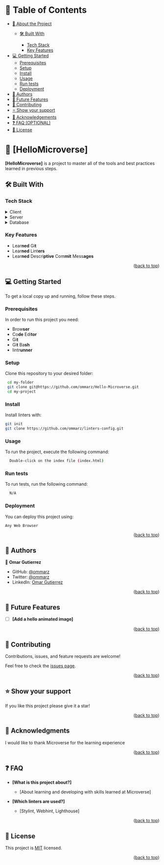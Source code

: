 # 📗 Table of Contents

- [📖 About the Project](#about-project)
  - [🛠 Built With](#built-with)

    - [Tech Stack](#tech-stack)
    - [Key Features](#key-features)
- [💻 Getting Started](#getting-started)
  - [Prerequisites](#prerequisites)
  - [Setup](#setup)
  - [Install](#install)
  - [Usage](#usage)
  - [Run tests](#run-tests)
  - [Deployment](#deployment)
- [👥 Authors](#authors)
- [🔭 Future Features](#future-features)
- [🤝 Contributing](#contributing)
- [⭐️ Show your support](#support)
- [🙏 Acknowledgements](#acknowledgements)
- [❓ FAQ (OPTIONAL)](#faq)
- [📝 License](#license)

<!-- PROJECT DESCRIPTION -->

# 📖 [HelloMicroverse]

**[HelloMicroverse]** is a project to master all of the tools and best practices learned in previous steps.

## 🛠 Built With

### Tech Stack

<details>
  <summary>Client</summary>
  <ul>
  </ul>
</details>

<details>
  <summary>Server</summary>
  <ul>
  </ul>
</details>

<details>
<summary>Database</summary>
  <ul>
  </ul>
</details>

<!-- Features -->

### Key Features

* Lear**ned** Gi**t**
* Lear**ned** Lint**ers**
* Lear**ned** Descri**ptive** Com**mit** Mess**ages**

<p align="right">(<a href="#readme-top">back to top</a>)</p>


## 💻 Getting Started

To get a local copy up and running, follow these steps.

### Prerequisites

In order to run this project you need:

* Brow**ser**
* Co**de** Edi**tor**
* Gi**t**
* Gi**t** Ba**sh**
* lintr**unner**

<!--
Example command:

```sh
 gem install rails
```
 -->

### Setup

Clone this repository to your desired folder:

```sh
 cd my-folder
 git clone git@https://github.com/ommarz/Hello-Microverse.git
 cd my-project
```

### Install

Install linters with:

```sh
git init
git clone https://github.com/ommarz/linters-config.git
```

### Usage

To run the project, execute the following command:


```sh
  Double-click on the index file (index.html)
```

### Run tests

To run tests, run the following command:


```sh
  N/A
```

### Deployment

You can deploy this project using:


```sh
Any Web Browser
```


<p align="right">(<a href="#readme-top">back to top</a>)</p>

<!-- AUTHORS -->

## 👥 Authors

👤 **Omar Gutierrez**

- GitHub: [@ommarz](https://github.com/ommarz)
- Twitter: [@ommarz](https://twitter.com/ommarz)
- LinkedIn: [Omar Gutierrez](https://linkedin.com/in/ommarz/)

<p align="right">(<a href="#readme-top">back to top</a>)</p>

<!-- FUTURE FEATURES -->

## 🔭 Future Features

- [ ] **[Add a hello animated image]**

<p align="right">(<a href="#readme-top">back to top</a>)</p>

<!-- CONTRIBUTING -->

## 🤝 Contributing

Contributions, issues, and feature requests are welcome!

Feel free to check the [issues page](../../issues/).

<p align="right">(<a href="#readme-top">back to top</a>)</p>

<!-- SUPPORT -->

## ⭐️ Show your support

If you like this project please give it a star!

<p align="right">(<a href="#readme-top">back to top</a>)</p>

<!-- ACKNOWLEDGEMENTS -->

## 🙏 Acknowledgments

I would like to thank Microverse for the learning experience

<p align="right">(<a href="#readme-top">back to top</a>)</p>

<!-- FAQ (optional) -->

## ❓ FAQ 


- **[What is this project about?]**

  - [About learning and developing with skills learned at Microverse]
- **[Which linters are used?]**

  - [Stylint, Webhint, Lighthouse]

<p align="right">(<a href="#readme-top">back to top</a>)</p>

<!-- LICENSE -->

## 📝 License 

This project is [MIT](./MIT.md) licensed.

<p align="right">(<a href="#readme-top">back to top</a>)</p>
